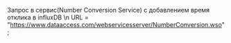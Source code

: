 Запрос в сервис(Number Conversion Service) с добавлением время отклика в influxDB \n
URL = "https://www.dataaccess.com/webservicesserver/NumberConversion.wso";
